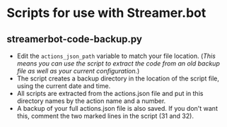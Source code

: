 # Scripts for use with Streamer.bot

## streamerbot-code-backup.py

- Edit the `actions_json_path` variable to match your file location. (_This means you can use the script to extract the code from an old backup file as well as your current configuration._)
- The script creates a backup directory in the location of the script file, using the current date and time.
- All scripts are extracted from the actions.json file and put in this directory names by the action name and a number.
- A backup of your full actions.json file is also saved. If you don't want this, comment the two marked lines in the script (31 and 32).

